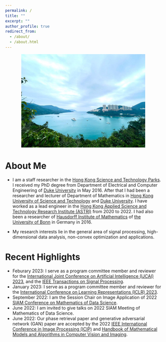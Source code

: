 ```yaml
---
permalink: /
title: ""
excerpt: ""
author_profile: true
redirect_from: 
  - /about/
  - /about.html
---
```


<p align="center">
  <img src="https://github.com/poline3939/poline3939.github.io/blob/master/images/lake_hk.jpg?raw=true" alt="Photo" style="width: 400px;"/> 
</p>

# About Me
* I am a staff researcher in the [Hong Kong Science and Technology Parks](https://www.hkstp.org). I received my PhD degree from Department of Electrical and Computer Engineering of [Duke University](https://duke.edu/) in May 2016. After that I had been a researcher and lecturer of Department of Mathematics in [Hong Kong University of Science and Technology](https://hkust.edu.hk/home) and [Duke University](https://duke.edu/). I have worked as a lead engineer in the [Hong Kong Applied Science and Technology Research Institute (ASTRI)](https://www.astri.org/) from 2020 to 2022. I had also been a researcher of [Hausdorff Institute of Mathematics](https://www.him.uni-bonn.de/) of [the University of Bonn](https://www.him.uni-bonn.de/) in Germany in 2016. 

* My research interests lie in the general area of signal processing, high-dimensional data analysis, non-convex optimization and applications. 


# Recent Highlights
* Feburary 2023: I serve as a program committee member and reviewer for the [International Joint Conference on Artificial Intelligence (IJCAI) 2023](https://ijcai-23.org/), and the [IEEE Transactions on Signal Processing](https://ieeexplore.ieee.org/xpl/RecentIssue.jsp?punumber=78). 
* January 2023: I serve as a program committee member and reviewer for the [International Conference on Learning Representations (ICLR) 2023](https://iclr.cc/).
* September 2022: I am the Session Chair on Image Application of 2022 [SIAM Conference on Mathematics of Data Science](https://www.siam.org/conferences/cm/conference/mds22?_ga=2.240695686.449870411.1654046966-1548619038.1643186184). 
* June 2022: I am invited to give talks on 2022 SIAM Meeting of Mathematics of Data Science.  
* June 2022: Our phase retrieval paper and generative adversarial network (GAN) paper are accepted by the 2022 [IEEE International Conference in Image Processing (ICIP)](https://2022.ieeeicip.org/) and [Handbook of Mathematical Models and Algorithms in Computer Vision and Imaging](https://link.springer.com/referencework/10.1007/978-3-030-03009-4). 
